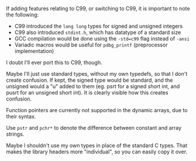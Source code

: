 If adding features relating to C99, or switching to C99, it is important to note the following:
- C99 introduced the `long long` types for signed and unsigned integers
- C99 also introduced `stdint.h`, which has datatype of a standard size
- GCC compilation would be done using the `-std=c99` flag instead of `-ansi`
- Variadic macros would be useful for `pdbg_printf` (preprocessor implementation)

I doubt I'll ever port this to C99, though.

Maybe I'll just use standard types, without my own typedefs, so that I don't create confusion.
If kept, the signed type would be standard, and the unsigned would a "u" added to them
(eg. psrt for a signed short int, and pusrt for an unsigned short int).
It is clearly visible how this creates confusion.

Function pointers are currently not supported in the dynamic arrays, due to their syntax.

Use `pstr` and `pchr*` to denote the difference between constant and array strings.

Maybe I shouldn't use my own types in place of the standard C types.
That makes the library headers more "individual", so you can easily copy it over.
